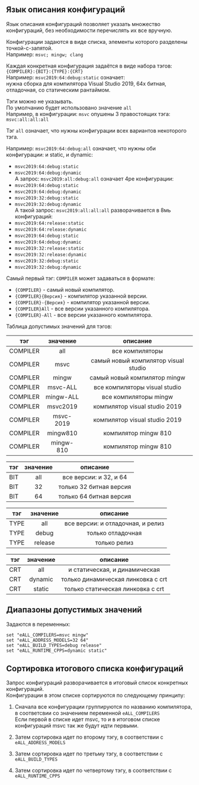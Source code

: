 ﻿
Язык описания конфигураций
--------------------------

Язык описания конфигураций позволяет указать множество конфигураций, 
без необходимости перечислять их все вручную.


Конфигурации задаются в виде списка, 
элементы которого разделены точкой-с-запятой.  
Например: `msvc; mingw; clang`  


Каждая конкретная конфигурация задаётся в виде набора тэгов:  
`{COMPILER}:{BIT}:{TYPE}:{CRT}`  
Например: `msvc2019:64:debug:static` означает:  
нужна сборка для компилятора Visual Studio 2019, 
64х битная, отладочная, со статическим рантаймом.  


Тэги можно не указывать.  
По умолчанию будет использовано значение `all`  
Например, в конфигурации: `msvc` опушены 3 правостоящих тэга: `msvc:all:all:all`  

Тэг `all` означает, что нужны конфигурации всех вариантов некоторого тэга.  

Например: `msvc2019:64:debug:all` означает, что нужны оби конфигурации: 
и static, и dynamic:  
- `msvc2019:64:debug:static`  
- `msvc2019:64:debug:dynamic`  
А запрос: `msvc2019:all:debug:all` означает 4ре конфигурации:  
- `msvc2019:64:debug:static`  
- `msvc2019:64:debug:dynamic`  
- `msvc2019:32:debug:static`  
- `msvc2019:32:debug:dynamic`  
А такой запрос: `msvc2019:all:all:all` разворачивается в 8мь конфигураций:
- `msvc2019:64:release:static`  
- `msvc2019:64:release:dynamic`  
- `msvc2019:64:debug:static`  
- `msvc2019:64:debug:dynamic`  
- `msvc2019:32:release:static`  
- `msvc2019:32:release:dynamic`  
- `msvc2019:32:debug:static`  
- `msvc2019:32:debug:dynamic`  


Самый первый тэг: `COMPILER` может задаваться в формате:  
- `{COMPILER}`          - самый новый компилятор.  
- `{COMPILER}{Версия}`  - компилятор указанной версии.  
- `{COMPILER}-{Версия}` - компилятор указанной версии.  
- `{COMPILER}All`       - все версии указанного компилятора.  
- `{COMPILER}-All`      - все версии указанного компилятора.  

Таблица допустимых значений для тэгов:

|    тэг   | значение  |         описание                     |
|:--------:|:---------:|:------------------------------------:|
| COMPILER | all       | все компиляторы                      |
| COMPILER | msvc      | самый новый компилятор visual studio |
| COMPILER | mingw     | самый новый компилятор mingw         |
| COMPILER | msvc-ALL  | все компиляторы visual studio        |
| COMPILER | mingw-ALL | все компиляторы mingw                |
| COMPILER | msvc2019  | компилятор visual studio 2019        |
| COMPILER | msvc-2019 | компилятор visual studio 2019        |
| COMPILER | mingw810  | компилятор mingw 810                 |
| COMPILER | mingw-810 | компилятор mingw 810                 |


|    тэг   | значение  |         описание                     |
|:--------:|:---------:|:------------------------------------:|
| BIT      | all       | все версии: и 32, и 64               |
| BIT      | 32        | только 32 битная версия              |
| BIT      | 64        | только 64 битная версия              |

|    тэг   | значение  |         описание                     |
|:--------:|:---------:|:------------------------------------:|
| TYPE     | all       | все версии: и отладочная, и релиз    |
| TYPE     | debug     | только отладочная                    |
| TYPE     | release   | только релиз                         |

|    тэг   | значение  |         описание                     |
|:--------:|:---------:|:------------------------------------:|
| CRT      | all       | и статическая, и динамическая        |
| CRT      | dynamic   | только динамическая линковка с crt   |
| CRT      | static    | только статическая линковка с crt    |


Диапазоны допустимых значений
-----------------------------
Задаются в переменных:
```
set "eALL_COMPILERS=msvc mingw" 
set "eALL_ADDRESS_MODELS=32 64" 
set "eALL_BUILD_TYPES=debug release" 
set "eALL_RUNTIME_CPPS=dynamic static" 
```

Сортировка итогового списка конфигураций
----------------------------------------

Запрос конфигураций разворачивается в итоговый список конкретных конфигураций.  
Конфигурации в этом списке сортируются по следующему принципу:  

1. Сначала все конфигурации группируются по названию компилятора, 
в соответсвии со значением переменной `eALL_COMPILERS`  
Если первой в списке идет msvc, 
то и в итоговом списке конфигураций msvc так же будут идти первыми.  

2. Затем сортировка идет по второму тэгу, в соответствии с `eALL_ADDRESS_MODELS`  
2. Затем сортировка идет по третьму тэгу, в соответствии с `eALL_BUILD_TYPES`  
3. Затем сортировка идет по четвертому тэгу, в соответствии с `eALL_RUNTIME_CPPS`  

